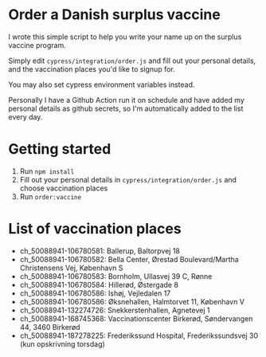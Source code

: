 # Order a Danish surplus vaccine 
I wrote this simple script to help you write your name up on the surplus vaccine program.

Simply edit `cypress/integration/order.js` and fill out your personal details, and the vaccination places you'd like to signup for.

You may also set cypress environment variables instead.

Personally I have a Github Action run it on schedule and have added my personal details as github secrets, so I'm automatically added to the list every day.

# Getting started
1. Run `npm install`
2. Fill out your personal details in `cypress/integration/order.js` and choose vaccination places
3. Run `order:vaccine`

# List of vaccination places
- ch_50088941-106780581: Ballerup, Baltorpvej 18
- ch_50088941-106780582: Bella Center, Ørestad Boulevard/Martha Christensens Vej, København S
- ch_50088941-106780583: Bornholm, Ullasvej 39 C, Rønne
- ch_50088941-106780584: Hillerød, Østergade 8
- ch_50088941-106780586: Ishøj, Vejledalen 17
- ch_50088941-106780586: Øksnehallen, Halmtorvet 11, København V
- ch_50088941-132274726: Snekkerstenhallen, Agnetevej 1
- ch_50088941-168745368: Vaccinationscenter Birkerød, Søndervangen 44, 3460 Birkerød
- ch_50088941-187278225: Frederikssund Hospital, Frederikssundsvej 30 (kun opskrivning torsdag)
